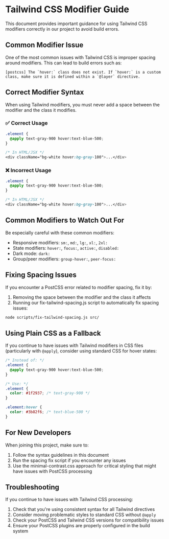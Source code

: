 # Tailwind CSS Modifier Guide

This document provides important guidance for using Tailwind CSS modifiers correctly in our project to avoid build errors.

## Common Modifier Issue

One of the most common issues with Tailwind CSS is improper spacing around modifiers. This can lead to build errors such as:

```
[postcss] The `hover:` class does not exist. If `hover:` is a custom class, make sure it is defined within a `@layer` directive.
```

## Correct Modifier Syntax

When using Tailwind modifiers, you must never add a space between the modifier and the class it modifies.

### ✅ Correct Usage

```css
.element {
  @apply text-gray-900 hover:text-blue-500;
}

/* In HTML/JSX */
<div className="bg-white hover:bg-gray-100">...</div>
```

### ❌ Incorrect Usage

```css
.element {
  @apply text-gray-900 hover:text-blue-500;
}

/* In HTML/JSX */
<div className="bg-white hover:bg-gray-100">...</div>
```

## Common Modifiers to Watch Out For

Be especially careful with these common modifiers:

- Responsive modifiers: `sm:`, `md:`, `lg:`, `xl:`, `2xl:`
- State modifiers: `hover:`, `focus:`, `active:`, `disabled:`
- Dark mode: `dark:`
- Group/peer modifiers: `group-hover:`, `peer-focus:`

## Fixing Spacing Issues

If you encounter a PostCSS error related to modifier spacing, fix it by:

1. Removing the space between the modifier and the class it affects
2. Running our fix-tailwind-spacing.js script to automatically fix spacing issues:

```bash
node scripts/fix-tailwind-spacing.js src/
```

## Using Plain CSS as a Fallback

If you continue to have issues with Tailwind modifiers in CSS files (particularly with `@apply`), consider using standard CSS for hover states:

```css
/* Instead of: */
.element {
  @apply text-gray-900 hover:text-blue-500;
}

/* Use: */
.element {
  color: #1f2937; /* text-gray-900 */
}

.element:hover {
  color: #3b82f6; /* text-blue-500 */
}
```

## For New Developers

When joining this project, make sure to:

1. Follow the syntax guidelines in this document
2. Run the spacing fix script if you encounter any issues
3. Use the minimal-contrast.css approach for critical styling that might have issues with PostCSS processing

## Troubleshooting

If you continue to have issues with Tailwind CSS processing:

1. Check that you're using consistent syntax for all Tailwind directives
2. Consider moving problematic styles to standard CSS without `@apply`
3. Check your PostCSS and Tailwind CSS versions for compatibility issues
4. Ensure your PostCSS plugins are properly configured in the build system 